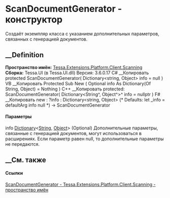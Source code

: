 # ScanDocumentGenerator - конструктор
Создаёт экземпляр класса с указанием дополнительных параметров, связанных с
генерацией документов.
## __Definition
 **Пространство имён:**
[Tessa.Extensions.Platform.Client.Scanning](N_Tessa_Extensions_Platform_Client_Scanning.htm)  
 **Сборка:** Tessa.UI (в Tessa.UI.dll) Версия: 3.6.0.17
C# __Копировать
     protected ScanDocumentGenerator(
    	Dictionary<string, Object> info = null
    )
VB __Копировать
     Protected Sub New ( 
    	Optional info As Dictionary(Of String, Object) = Nothing
    )
C++ __Копировать
     protected:
    ScanDocumentGenerator(
    	Dictionary<String^, Object^>^ info = nullptr
    )
F# __Копировать
     new : 
            ?info : Dictionary<string, Object> 
    (* Defaults:
            let _info = defaultArg info null
    *)
    -> ScanDocumentGenerator
#### Параметры
info
[Dictionary](https://learn.microsoft.com/dotnet/api/system.collections.generic.dictionary-2)<[String](https://learn.microsoft.com/dotnet/api/system.string),
[Object](https://learn.microsoft.com/dotnet/api/system.object)> (Optional)
     Дополнительные параметры, связанные с генерацией документов, могут использоваться в расширениях. Если параметр равен null, то дополнительные параметры не передаются. 
## __См. также
#### Ссылки
[ScanDocumentGenerator -
](T_Tessa_Extensions_Platform_Client_Scanning_ScanDocumentGenerator.htm)
[Tessa.Extensions.Platform.Client.Scanning - пространство
имён](N_Tessa_Extensions_Platform_Client_Scanning.htm)
